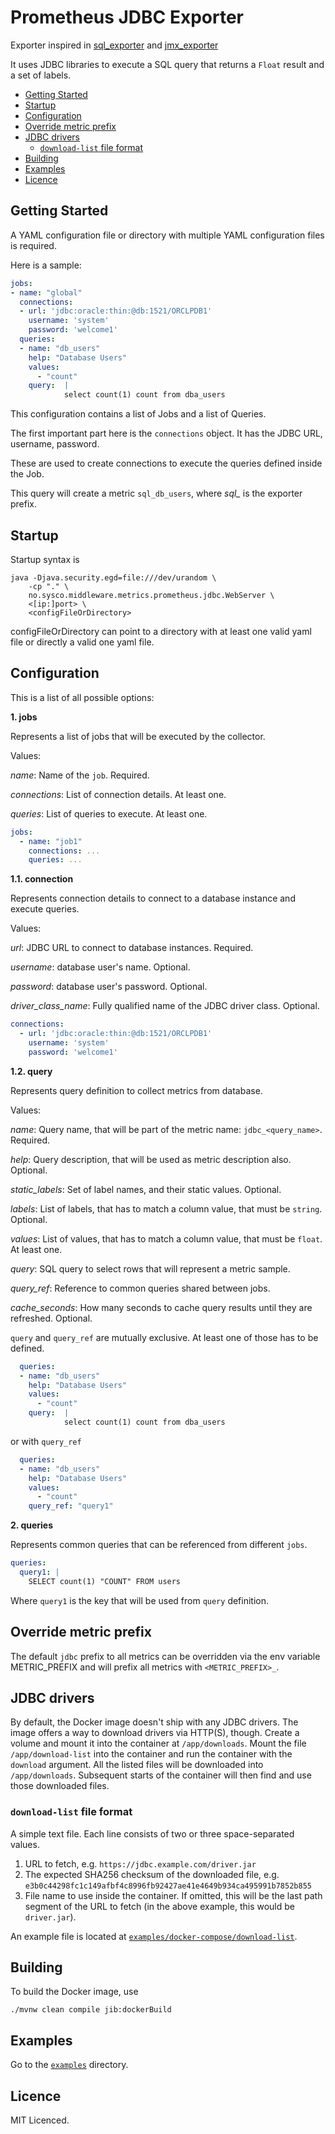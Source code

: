 # Prometheus JDBC Exporter

Exporter inspired in [sql_exporter](https://github.com/justwatchcom/sql_exporter) and [jmx_exporter](https://github.com/prometheus/jmx_exporter)

It uses JDBC libraries to execute a SQL query that returns a `Float` result and a set of labels.

<!-- TOC -->
- [Getting Started](#getting-started)
- [Startup](#startup)
- [Configuration](#configuration)
- [Override metric prefix](#override-metric-prefix)
- [JDBC drivers](#jdbc-drivers)
  - [`download-list` file format](#download-list-file-format)
- [Building](#building)
- [Examples](#examples)
- [Licence](#licence)
<!-- /TOC -->

## Getting Started

A YAML configuration file or directory with multiple YAML configuration files is required. 

Here is a sample:

```yaml
jobs:
- name: "global"
  connections:
  - url: 'jdbc:oracle:thin:@db:1521/ORCLPDB1'
    username: 'system'
    password: 'welcome1'
  queries:
  - name: "db_users"
    help: "Database Users"
    values:
      - "count"
    query:  |
            select count(1) count from dba_users
```

This configuration contains a list of Jobs and a list of Queries.

The first important part here is the `connections` object. It has the JDBC URL, username, password.

These are used to create connections to execute the queries defined inside the Job.

This query will create a metric `sql_db_users`, where *sql_* is the exporter prefix.

## Startup

Startup syntax is 
```
java -Djava.security.egd=file:///dev/urandom \ 
    -cp "." \ 
    no.sysco.middleware.metrics.prometheus.jdbc.WebServer \ 
    <[ip:]port> \ 
    <configFileOrDirectory>
```                     

configFileOrDirectory can point to a directory with at least one valid yaml file or directly a valid one yaml file.

## Configuration

This is a list of all possible options:

**1. jobs**

Represents a list of jobs that will be executed by the collector.

Values:

*name*: Name of the `job`. Required.

*connections*: List of connection details. At least one.

*queries*: List of queries to execute. At least one.

```yaml
jobs:
  - name: "job1"
    connections: ...
    queries: ...
```

**1.1. connection**

Represents connection details to connect to a database instance and
execute queries.

Values:

*url*: JDBC URL to connect to database instances. Required.

*username*: database user's name. Optional.

*password*: database user's password. Optional.

*driver_class_name*: Fully qualified name of the JDBC driver class. Optional.

```yaml
connections:
  - url: 'jdbc:oracle:thin:@db:1521/ORCLPDB1'
    username: 'system'
    password: 'welcome1'
```

**1.2. query**

Represents query definition to collect metrics from database.

Values:

*name*: Query name, that will be part of the metric name: `jdbc_<query_name>`. Required.

*help*: Query description, that will be used as metric description also. Optional.

*static_labels*: Set of label names, and their static values. Optional.

*labels*: List of labels, that has to match a column value, that must be `string`. Optional.

*values*: List of values, that has to match a column value, that must be `float`. At least one.

*query*: SQL query to select rows that will represent a metric sample.

*query_ref*: Reference to common queries shared between jobs.

*cache_seconds*: How many seconds to cache query results until they are refreshed. Optional.

`query` and `query_ref` are mutually exclusive. At least one of those has to be defined.

```yaml
  queries:
  - name: "db_users"
    help: "Database Users"
    values:
      - "count"
    query:  |
            select count(1) count from dba_users
```

or with `query_ref`

```yaml
  queries:
  - name: "db_users"
    help: "Database Users"
    values:
      - "count"
    query_ref: "query1"
```

**2. queries**

Represents common queries that can be referenced from different `jobs`.

```yaml
queries:
  query1: |
    SELECT count(1) "COUNT" FROM users
```

Where `query1` is the key that will be used from `query` definition.

## Override metric prefix

The default `jdbc` prefix to all metrics can be overridden via the env variable
METRIC_PREFIX and will prefix all metrics with `<METRIC_PREFIX>_`.

## JDBC drivers

By default, the Docker image doesn't ship with any JDBC drivers. The image
offers a way to download drivers via HTTP(S), though. Create a volume and mount
it into the container at `/app/downloads`. Mount the file `/app/download-list`
into the container and run the container with the `download` argument. All the
listed files will be downloaded into `/app/downloads`. Subsequent starts of the
container will then find and use those downloaded files.

### `download-list` file format

A simple text file. Each line consists of two or three space-separated values.

1. URL to fetch, e.g. `https://jdbc.example.com/driver.jar`
2. The expected SHA256 checksum of the downloaded file, e.g.
   `e3b0c44298fc1c149afbf4c8996fb92427ae41e4649b934ca495991b7852b855`
3. File name to use inside the container. If omitted, this will be the last path
   segment of the URL to fetch (in the above example, this would be
   `driver.jar`).

An example file is located at
[`examples/docker-compose/download-list`](examples/docker-compose/download-list).

## Building

To build the Docker image, use

    ./mvnw clean compile jib:dockerBuild

## Examples

Go to the [`examples`](examples) directory.

## Licence

MIT Licenced.
